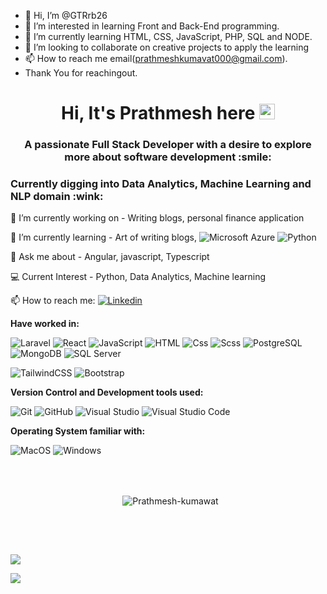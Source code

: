 - 👋 Hi, I’m @GTRrb26
- 👀 I’m interested in learning Front and Back-End programming.
- 🌱 I’m currently learning HTML, CSS, JavaScript, PHP, SQL and NODE.
- 💞️ I’m looking to collaborate on creative projects to apply the learning
- 📫 How to reach me email(prathmeshkumavat000@gmail.com).
- Thank You for reachingout.

<!---
GTRrb26/GTRrb26 is a ✨ special ✨ repository because its `README.md` (this file) appears on your GitHub profile.
You can click the Preview link to take a look at your changes.
--->
<h1 align="center">
  Hi, It's Prathmesh here <img src="https://media.giphy.com/media/hvRJCLFzcasrR4ia7z/giphy.gif" width="25px" height="25px">
</h1>
<h3 align="center">
  A passionate Full Stack Developer with a desire to explore more about software development :smile:
</h3>
<h3>Currently digging into Data Analytics, Machine Learning and NLP domain :wink:</h3>

🔭 I’m currently working on - Writing blogs, personal finance application

🌱 I’m currently learning - Art of writing blogs, <img alt="Microsoft Azure" src="https://img.shields.io/badge/Microsoft Azure-0089D6?logo=microsoft+azure&logoColor=white&style=flat" /> <img alt="Python" src="https://img.shields.io/badge/Python-3776AB?style=for-the-badge&logo=python&logoColor=white&style=flat">

💬 Ask me about - Angular, javascript, Typescript

:computer: Current Interest - Python, Data Analytics, Machine learning

📫 How to reach me: <a href="https://www.linkedin.com/in/prathmesh-kumawat-b21439220/">
  <img
    alt="Linkedin"
    src="https://img.shields.io/badge/linkedin-0077B5?logo=linkedin&logoColor=white&style=flat"
  />
</a>

**Have worked in:**
<p>
  <img alt="Laravel" src="https://img.shields.io/badge/Laravel-F7DF1E?logo=laravel&logoColor=red&style=flat" />
  <img alt="React" src="https://img.shields.io/badge/React-61DAFB?logo=react&logoColor=white&style=flat" />
  <img alt="JavaScript" src="https://img.shields.io/badge/JavaScript-F7DF1E?logo=javascript&logoColor=white&style=flat" />
  <img alt="HTML" src="https://img.shields.io/badge/HTML-E34F26?logo=html5&logoColor=white&style=flat" />
  <img alt="Css" src="https://img.shields.io/badge/CSS-1572B6?logo=css3&logoColor=white&style=flat" />
  <img alt="Scss" src="https://img.shields.io/badge/Scss-CC6699?logo=sass&logoColor=white&style=flat" />
  <img alt="PostgreSQL" src="https://img.shields.io/badge/PostgreSQL-336791?logo=postgresql&logoColor=white&style=flat" />
  <img alt="MongoDB" src="https://img.shields.io/badge/MongoDB-47A248?logo=mongodb&logoColor=white&style=flat" />
  <img alt="SQL Server" src="https://img.shields.io/badge/SQL Server-CC2927?logo=microsoft+sql+server&logoColor=white&style=flat" />
</p>
<p>
  <img alt="TailwindCSS" src="https://img.shields.io/badge/Tailwind CSS-38B2AC?&logo=tailwind+css&logoColor=white&style=flat"/>
  <img alt="Bootstrap" src="https://img.shields.io/badge/Bootstrap-7952B3?&logo=bootstrap&logoColor=white&style=flat"/>
</p>

**Version Control and Development tools used:**
<p>
  <img alt="Git" src="https://img.shields.io/badge/Git-F05032?logo=git&logoColor=white&style=flat" />
  <img alt="GitHub" src="https://img.shields.io/badge/GitHub-181717?logo=github&logoColor=white&style=flat" />
  <img alt="Visual Studio" src="https://img.shields.io/badge/Visual Studio-5C2D91?logo=visual+studio&logoColor=white&style=flat" />
  <img alt="Visual Studio Code" src="https://img.shields.io/badge/Visual Studio Code-007ACC?logo=visual+studio+code&logoColor=white&style=flat" />
</p>

**Operating System familiar with:**
<p>
  <img alt="MacOS" src="https://img.shields.io/badge/MacOS-000000?logo=macos&logoColor=white&style=flat" />
  <img alt="Windows" src="https://img.shields.io/badge/Windows-0078D6?logo=windows&logoColor=white&style=flat" />
</p>

<br><br>
<div align="center">
 <div>
   <p>&nbsp;
     <img align="center" src="https://github-readme-streak-stats.herokuapp.com?user=GTRrb26&theme=react&date_format=M%20j%5B%2C%20Y%5D" alt="Prathmesh-kumawat" />
   </p>
  </div>
 </div>
<br><h2></h2><br>

<img src="https://github-readme-stats.vercel.app/api?username=GTRrb26&count_private=true&theme=radical&show_icons=true" />

<img
  src="https://github-readme-stats-sigma-five.vercel.app/api/top-langs/?username=GTRrb26&layout=compact&theme=radical"
/>

<!-- **My Recent Articles/Blog post 📘**-->

<!-- BLOG-POST-LIST:START -->
<!--- [Flask Web App Deployment to Azure Cloud](https://python.plainenglish.io/flask-web-app-deployment-to-azure-cloud-7ea85234cdc4?source=rss-185d0c8489fa------2)
- [Install Tailwind CSS in an Angular project](https://javascript.plainenglish.io/install-tailwind-css-in-an-angular-project-54a189b53db2?source=rss-185d0c8489fa------2)
- [How to Create an Awesome GitHub Profile Page?](https://javascript.plainenglish.io/how-to-create-a-awesome-github-profile-page-ca40d38dc3a8?source=rss-185d0c8489fa------2) -->
<!-- BLOG-POST-LIST:END -->
